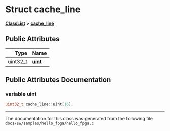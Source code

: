 
# Struct cache\_line



[**ClassList**](annotated.md) **>** [**cache\_line**](structcache__line.md)


















## Public Attributes

| Type | Name |
| ---: | :--- |
|  uint32\_t | [**uint**](#variable-uint)  <br> |










## Public Attributes Documentation


### variable uint 

```C++
uint32_t cache_line::uint[16];
```




------------------------------
The documentation for this class was generated from the following file `docs/sw/samples/hello_fpga/hello_fpga.c`